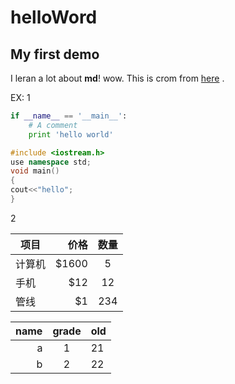 # helloWord
My first demo
---------------
I leran a lot about **md**! wow.
This is crom from [here](https://www.zybuluo.com/mdeditor#283612) .

EX:
1
```python
if __name__ == '__main__':
    # A comment
    print 'hello world'
```
```c++
#include <iostream.h>
use namespace std;
void main()
{
cout<<"hello";
}
```
2

| 项目        | 价格   |  数量  |
| --------   | -----:  | :----:  |
| 计算机     | \$1600 |   5     |
| 手机        |   \$12   |   12   |
| 管线        |    \$1    |  234  |

|  name| grade|  old|
|----:|:--:   |:---|
|a    |1       | 21
|b    |2      |22
